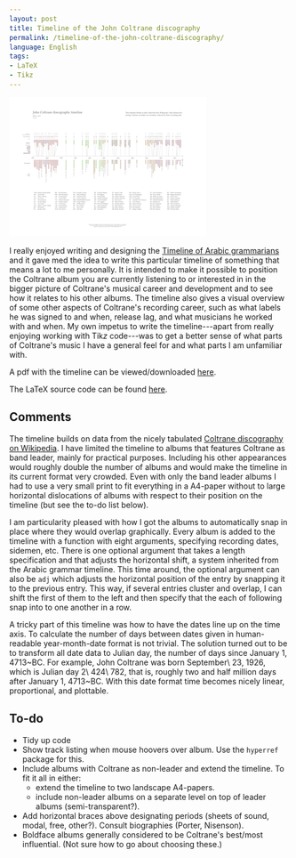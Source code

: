 ```yaml
---
layout: post
title: Timeline of the John Coltrane discography
permalink: /timeline-of-the-john-coltrane-discography/
language: English
tags:
- LaTeX
- Tikz
---
```



[![thumbnail](/images/coltrane-timeline.thumbnail.png)](/images/coltrane-timeline.pdf)

I really enjoyed writing and designing the [Timeline of Arabic grammarians](/timeline-of-arab-grammarians/) and it gave med the idea to write this particular timeline of something that means a lot to me personally. It is intended to make it possible to position the Coltrane album you are currently listening to or interested in in the bigger picture of Coltrane's musical career and development and to see how it relates to his other albums. The timeline also gives a visual overview of some other aspects of Coltrane's recording career, such as what labels he was signed to and when, release lag, and what musicians he worked with and when. My own impetus to write the timeline---apart from really enjoying working with Tik*z* code---was to get a better sense of what parts of Coltrane's music I have a general feel for and what parts I am unfamiliar with.

A pdf with the timeline can be viewed/downloaded [here](/images/coltran-timeline.pdf).

The LaTeX source code can be found [here](https://github.com/andreasmhallberg/Coltrane-doscography-timeline/blob/master/coltrane-timeline.tex). 

## Comments
The timeline builds on data from the nicely tabulated [Coltrane discography on Wikipedia](https://en.wikipedia.org/wiki/John_Coltrane_discography). I have limited the timeline to albums that features Coltrane as band leader, mainly for practical purposes. Including his other appearances would roughly double the number of albums and would make the timeline in its current format very crowded. Even with only the band leader albums I had to use a very small print to fit everything in a A4-paper without to large horizontal dislocations of albums with respect to their position on the timeline (but see the to-do list below).

I am particularity pleased with how I got the albums to automatically snap in place where they would overlap graphically. Every album is added to the timeline with a function with eight arguments, specifying recording dates, sidemen, etc. There is one optional argument that takes a length specification and that adjusts the horizontal shift, a system inherited from the Arabic grammar timeline. This time around, the optional argument can also be `adj` which adjusts the horizontal position of the entry by snapping it to the previous entry. This way, if several entries cluster and overlap, I can shift the first of them to the left and then specify that the each of following snap into to one another in a row.

A tricky part of this timeline was how to have the dates line up on the time axis. To calculate the number of days between dates given in human-readable year-month-date format is not trivial. The solution turned out to be to transform all date data to Julian day, the number of days since January 1, 4713~BC. For example, John Coltrane was born September\ 23, 1926, which is Julian day 2\ 424\ 782, that is, roughly two and half million days after January 1, 4713~BC. With this date format time becomes nicely linear, proportional, and plottable.



## To-do

- Tidy up code
- Show track listing when mouse hoovers over album. Use the `hyperref` package for this.
- Include albums with Coltrane as non-leader and extend the timeline. To fit it all in either:
    - extend the timeline to two landscape A4-papers.
    - include non-leader albums on a separate level on top of leader albums (semi-transparent?).
- Add horizontal braces above designating periods (sheets of sound, modal, free, other?). Consult biographies (Porter, Nisenson).
- Boldface albums generally considered to be Coltrane's best/most influential. (Not sure how to go about choosing these.)
